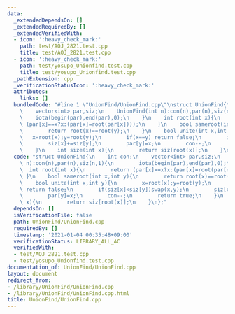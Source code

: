```yaml
---
data:
  _extendedDependsOn: []
  _extendedRequiredBy: []
  _extendedVerifiedWith:
  - icon: ':heavy_check_mark:'
    path: test/AOJ_2821.test.cpp
    title: test/AOJ_2821.test.cpp
  - icon: ':heavy_check_mark:'
    path: test/yosupo_Unionfind.test.cpp
    title: test/yosupo_Unionfind.test.cpp
  _pathExtension: cpp
  _verificationStatusIcon: ':heavy_check_mark:'
  attributes:
    links: []
  bundledCode: "#line 1 \"UnionFind/UnionFind.cpp\"\nstruct UnionFind{\n    int con;\n\
    \    vector<int> par,siz;\n    UnionFind(int n):con(n),par(n),siz(n,1){\n    \
    \    iota(begin(par),end(par),0);\n    }\n    int root(int x){\n        return\
    \ (par[x]==x?x:(par[x]=root(par[x])));\n    }\n    bool sameroot(int x,int y){\n\
    \        return root(x)==root(y);\n    }\n    bool unite(int x,int y){\n     \
    \   x=root(x);y=root(y);\n        if(x==y) return false;\n        if(siz[x]<siz[y])swap(x,y);\n\
    \        siz[x]+=siz[y];\n        par[y]=x;\n        con--;\n        return true;\n\
    \    }\n    int size(int x){\n        return siz[root(x)];\n    }\n};\n"
  code: "struct UnionFind{\n    int con;\n    vector<int> par,siz;\n    UnionFind(int\
    \ n):con(n),par(n),siz(n,1){\n        iota(begin(par),end(par),0);\n    }\n  \
    \  int root(int x){\n        return (par[x]==x?x:(par[x]=root(par[x])));\n   \
    \ }\n    bool sameroot(int x,int y){\n        return root(x)==root(y);\n    }\n\
    \    bool unite(int x,int y){\n        x=root(x);y=root(y);\n        if(x==y)\
    \ return false;\n        if(siz[x]<siz[y])swap(x,y);\n        siz[x]+=siz[y];\n\
    \        par[y]=x;\n        con--;\n        return true;\n    }\n    int size(int\
    \ x){\n        return siz[root(x)];\n    }\n};"
  dependsOn: []
  isVerificationFile: false
  path: UnionFind/UnionFind.cpp
  requiredBy: []
  timestamp: '2021-01-04 00:35:48+09:00'
  verificationStatus: LIBRARY_ALL_AC
  verifiedWith:
  - test/AOJ_2821.test.cpp
  - test/yosupo_Unionfind.test.cpp
documentation_of: UnionFind/UnionFind.cpp
layout: document
redirect_from:
- /library/UnionFind/UnionFind.cpp
- /library/UnionFind/UnionFind.cpp.html
title: UnionFind/UnionFind.cpp
---
```


